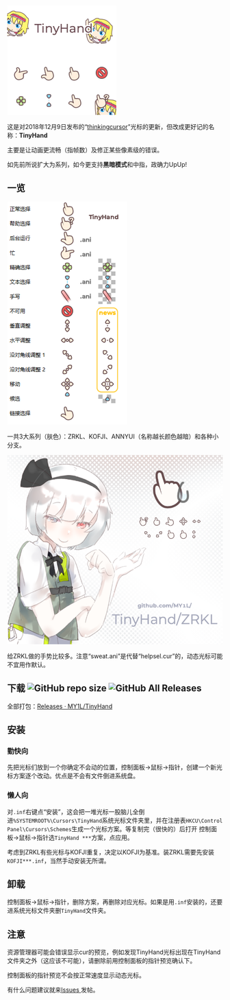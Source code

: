 ![GIF](/_img/TinyHand.gif)

这是对2018年12月9日发布的“[thinkingcursor](https://github.com/MY1L/thinkingcursor)”光标的更新，但改成更好记的名称：**TinyHand**

主要是让动画更流畅（指帧数）及修正某些像素级的错误。

如先前所说扩大为系列，如今更支持**黑暗模式**和中指，政确力UpUp!

## 一览
![Screenshot](/_img/Screenshot.png)

一共3大系列（肤色）：ZRKL、KOFJI、ANNYUI（名称越长颜色越暗）和各种小分支。

![ZRKL](/_img/ZRKL.png)

给ZRKL做的手势比较多。注意“sweat.ani”是代替“helpsel.cur”的，动态光标可能不宜用作默认。

## 下载 ![GitHub repo size](https://img.shields.io/github/repo-size/MY1L/TinyHand) ![GitHub All Releases](https://img.shields.io/github/downloads/MY1L/TinyHand/total)
全部打包：[Releases · MY1L/TinyHand](https://github.com/MY1L/TinyHand/releases)

## 安装

### 勤快向
先把光标们放到一个你确定不会动的位置，控制面板→鼠标→指针，创建一个新光标方案逐个改动。优点是不会有文件倒进系统盘。
### 懒人向
对`.inf`右键点“安装”，这会把一堆光标一股脑儿全倒进`%SYSTEMROOT%\Cursors\TinyHand`系统光标文件夹里，并在注册表`HKCU\Control Panel\Cursors\Schemes`生成一个光标方案。等复制完（很快的）后打开 控制面板→鼠标→指针选`TinyHand ***`方案，点应用。

考虑到ZRKL有些光标与KOFJI重复，决定以KOFJI为基准。装ZRKL需要先安装`KOFJI***.inf`，当然手动安装无所谓。

## 卸载
控制面板→鼠标→指针，删除方案，再删除对应光标。如果是用`.inf`安装的，还要进系统光标文件夹删`TinyHand`文件夹。

## 注意
资源管理器可能会错误显示cur的预览，例如发现TinyHand光标出现在TinyHand文件夹之外（这应该不可能），请删除前用控制面板的指针预览确认下。

控制面板的指针预览不会按正常速度显示动态光标。

有什么问题建议就来[Issues ](https://github.com/MY1L/TinyHand/issues)发帖。